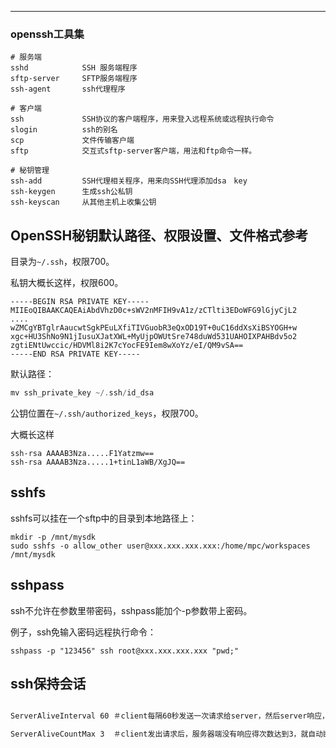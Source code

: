 

---




### openssh工具集

```
# 服务端
sshd            SSH 服务端程序
sftp-server     SFTP服务端程序
ssh-agent       ssh代理程序

# 客户端
ssh             SSH协议的客户端程序，用来登入远程系统或远程执行命令
slogin          ssh的别名
scp             文件传输客户端
sftp            交互式sftp-server客户端，用法和ftp命令一样。

# 秘钥管理
ssh-add         SSH代理相关程序，用来向SSH代理添加dsa　key
ssh-keygen      生成ssh公私钥
ssh-keyscan     从其他主机上收集公钥
```
## OpenSSH秘钥默认路径、权限设置、文件格式参考

目录为`~/.ssh`，权限700。

私钥大概长这样，权限600。

```none
-----BEGIN RSA PRIVATE KEY-----
MIIEoQIBAAKCAQEAiAbdVhzD0c+sWV2nMFIH9vA1z/zCTlti3EDoWFG9lGjyCjL2
....
wZMCgYBTglrAaucwtSgkPEuLXfiTIVGuobR3eQxOD19T+0uC16ddXsXiBSYOGH+w
xgc+HU3ShNo9N1jIusuXJatXWL+MyUjpOWUtSre748duWd531UAHOIXPAHBdv5o2
zgtiENtUwccic/HDVMl8i2K7cYocFE9Iem8wXoYz/eI/QM9vSA==
-----END RSA PRIVATE KEY-----
```

默认路径：
```c
mv ssh_private_key ~/.ssh/id_dsa
```

公钥位置在`~/.ssh/authorized_keys`，权限700。

大概长这样
```none
ssh-rsa AAAAB3Nza.....F1Yatzmw==
ssh-rsa AAAAB3Nza.....1+tinL1aWB/XgJQ==
```

## sshfs

sshfs可以挂在一个sftp中的目录到本地路径上：

```
mkdir -p /mnt/mysdk
sudo sshfs -o allow_other user@xxx.xxx.xxx.xxx:/home/mpc/workspaces /mnt/mysdk
```

## sshpass

ssh不允许在参数里带密码，sshpass能加个-p参数带上密码。

例子，ssh免输入密码远程执行命令：
```
sshpass -p "123456" ssh root@xxx.xxx.xxx.xxx "pwd;"
```

## ssh保持会话

```bash

ServerAliveInterval 60 ＃client每隔60秒发送一次请求给server，然后server响应，从而保持连接

ServerAliveCountMax 3  ＃client发出请求后，服务器端没有响应得次数达到3，就自动断开连接，正常情况下，server不会不响应
```